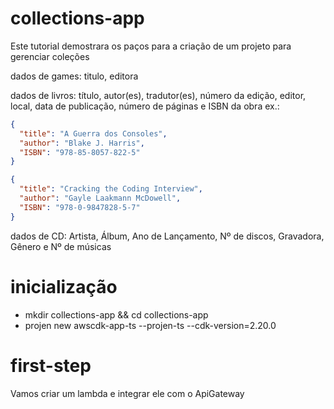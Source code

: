 # collections-app

Este tutorial demostrara os paços para a criação de um projeto para gerenciar coleções

dados de games: titulo, editora 

dados de livros: título, autor(es), tradutor(es), número da edição, editor, local, data de publicação, número de páginas e ISBN da obra ex.:
```json
{
  "title": "A Guerra dos Consoles",
  "author": "Blake J. Harris",
  "ISBN": "978-85-8057-822-5"
}
```
```json
{
  "title": "Cracking the Coding Interview",
  "author": "Gayle Laakmann McDowell",
  "ISBN": "978-0-9847828-5-7"
}
```

dados de CD: Artista, Álbum, Ano de Lançamento, Nº de discos, Gravadora, Gênero e Nº de músicas

# inicialização
* mkdir collections-app && cd collections-app
* projen new awscdk-app-ts --projen-ts --cdk-version=2.20.0

# first-step
Vamos criar um lambda e integrar ele com o ApiGateway


